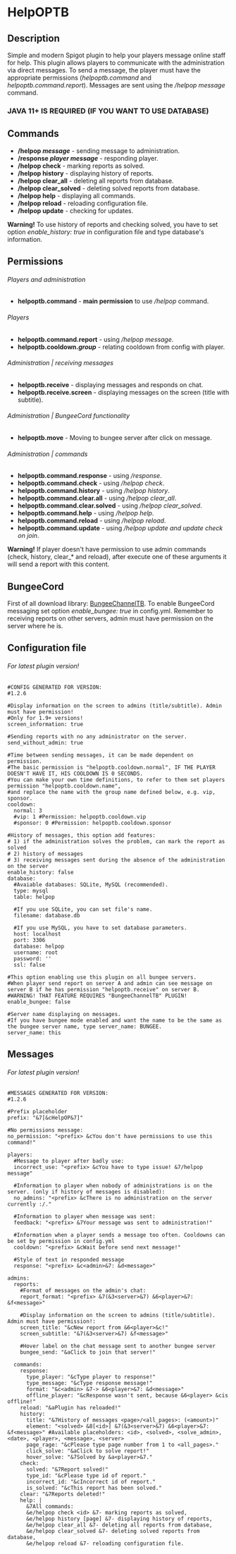 # HelpOPTB


## Description
Simple and modern Spigot plugin to help your players message online staff for help.
This plugin allows players to communicate with the administration via direct messages.
To send a message, the player must have the appropriate permissions (*helpoptb.command* and *helpoptb.command.report*).
Messages are sent using the */helpop message* command.

### JAVA 11+ IS REQUIRED (IF YOU WANT TO USE DATABASE)

## Commands
- **/helpop *message*** - sending message to administration.
- **/response *player message*** - responding player.
- **/helpop check** - marking reports as solved.
- **/helpop history** - displaying history of reports.
- **/helpop clear_all** - deleting all reports from database.
- **/helpop clear_solved** - deleting solved reports from database.
- **/helpop help** - displaying all commands.
- **/helpop reload** - reloading configuration file.
- **/helpop update** - checking for updates.

**Warning!** To use history of reports and checking solved, you have to set option *enable_history: true* in configuration file and type database's information.

## Permissions
###### Players and administration
- **helpoptb.command** - **main permission** to use */helpop* command.
###### Players
- **helpoptb.command.report** - using */helpop message*.
- **helpoptb.cooldown.*group*** - relating cooldown from config with player.
###### Administration | receiving messages
- **helpoptb.receive** - displaying messages and responds on chat.
- **helpoptb.receive.screen** - displaying messages on the screen (title with subtitle).
###### Administration | BungeeCord functionality
- **helpoptb.move** - Moving to bungee server after click on message.
###### Administration | commands
- **helpoptb.command.response** - using */response*.
- **helpoptb.command.check** - using */helpop check*.
- **helpoptb.command.history** - using */helpop history*.
- **helpoptb.command.clear.all** - using */helpop clear_all*.
- **helpoptb.command.clear.solved** - using */helpop clear_solved*.
- **helpoptb.command.help** - using */helpop help*.
- **helpoptb.command.reload** - using */helpop reload*.
- **helpoptb.command.update** - using */helpop update and update check on join*.

**Warning!** If player doesn't have permission to use admin commands (check, history, clear_* and reload), after execute one of these arguments it will send a report with this content.

## BungeeCord
First of all download library: [BungeeChannelTB](https://www.spigotmc.org/resources/bungeechanneltb.108382/).
To enable BungeeCord messaging set option *enable_bungee: true* in config.yml.
Remember to receiving reports on other servers, admin must have permission on the server where he is.

## Configuration file
###### For latest plugin version!
````
#CONFIG GENERATED FOR VERSION:
#1.2.6

#Display information on the screen to admins (title/subtitle). Admin must have permission!
#Only for 1.9+ versions!
screen_information: true

#Sending reports with no any administrator on the server.
send_without_admin: true

#Time between sending messages, it can be made dependent on permission.
#The basic permission is "helpoptb.cooldown.normal", IF THE PLAYER DOESN'T HAVE IT, HIS COOLDOWN IS 0 SECONDS.
#You can make your own time definitions, to refer to them set players permission "helpoptb.cooldown.name",
#and replace the name with the group name defined below, e.g. vip, sponsor.
cooldown:
  normal: 3
  #vip: 1 #Permission: helpoptb.cooldown.vip
  #sponsor: 0 #Permission: helpoptb.cooldown.sponsor

#History of messages, this option add features:
# 1) if the administration solves the problem, can mark the report as solved
# 2) history of messages
# 3) receiving messages sent during the absence of the administration on the server
enable_history: false
database:
  #Avaiable databases: SQLite, MySQL (recommended).
  type: mysql
  table: helpop

  #If you use SQLite, you can set file's name.
  filename: database.db

  #If you use MySQL, you have to set database parameters.
  host: localhost
  port: 3306
  database: helpop
  username: root
  password: ''
  ssl: false

#This option enabling use this plugin on all bungee servers.
#When player send report on server A and admin can see message on server B if he has permission "helpoptb.receive" on server B.
#WARNING! THAT FEATURE REQUIRES "BungeeChannelTB" PLUGIN!
enable_bungee: false

#Server name displaying on messages.
#If you have bungee mode enabled and want the name to be the same as the bungee server name, type server_name: BUNGEE.
server_name: this
````
## Messages
###### For latest plugin version!
````
#MESSAGES GENERATED FOR VERSION:
#1.2.6

#Prefix placeholder
prefix: "&7[&cHelpOP&7]"

#No permissions message:
no_permission: "<prefix> &cYou don't have permissions to use this command!"

players:
  #Message to player after badly use:
  incorrect_use: "<prefix> &cYou have to type issue! &7/helpop message"

  #Information to player when nobody of administrations is on the server. (only if history of messages is disabled):
  no_admins: "<prefix> &cThere is no administration on the server currently :/."

  #Information to player when message was sent:
  feedback: "<prefix> &7Your message was sent to administration!"

  #Information when a player sends a message too often. Cooldowns can be set by permission in config.yml
  cooldown: "<prefix> &cWait before send next message!"

  #Style of text in responded message
  response: "<prefix> &c<admin>&7: &d<message>"

admins:
  reports:
    #Format of messages on the admin's chat:
    report_format: "<prefix> &7(&3<server>&7) &6<player>&7: &f<message>"

    #Display information on the screen to admins (title/subtitle). Admin must have permission!:
    screen_title: "&cNew report from &6<player>&c!"
    screen_subtitle: "&7(&3<server>&7) &f<message>"

    #Hover label on the chat message sent to another bungee server
    bungee_send: "&aClick to join that server!"

  commands:
    response:
      type_player: "&cType player to response!"
      type_message: "&cType response message!"
      format: "&c<admin> &7-> &6<player>&7: &d<message>"
      offline_player: "&cResponse wasn't sent, because &6<player> &cis offline!"
    reload: "&aPlugin has reloaded!"
    history:
      title: "&7History of messages <page>/<all_pages>: (<amount>)"
      element: "<solved> &8[<id>] &7(&3<server>&7) &6<player>&7: &f<message>" #Available placeholders: <id>, <solved>, <solve_admin>, <date>, <player>, <message>, <server>
      page_rage: "&cPlease type page number from 1 to <all_pages>."
      click_solve: "&aClick to solve report!"
      hover_solve: "&7Solved by &a<player>&7."
    check:
      solved: "&7Report solved!"
      type_id: "&cPlease type id of report."
      incorrect_id: "&cIncorrect id of report."
      is_solved: "&cThis report has been solved."
    clear: "&7Reports deleted!"
    help: |
      &7All commands:
      &e/helpop check <id> &7- marking reports as solved,
      &e/helpop history [page] &7- displaying history of reports,
      &e/helpop clear_all &7- deleting all reports from database,
      &e/helpop clear_solved &7- deleting solved reports from database,
      &e/helpop reload &7- reloading configuration file.
````